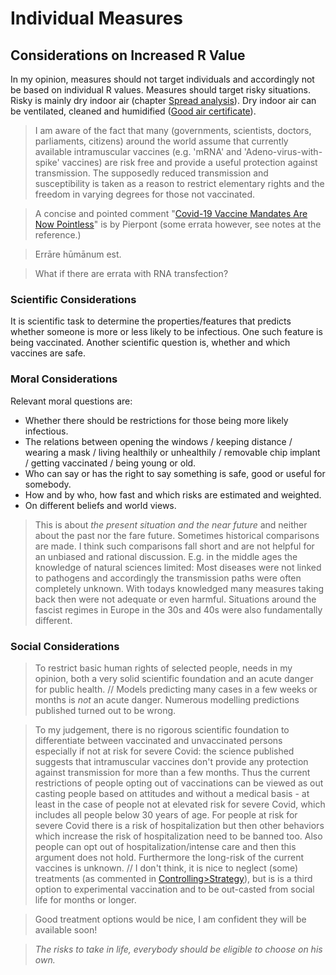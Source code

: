 # Individual Measures

## Considerations on Increased R Value
In my opinion, measures should  not target individuals and accordingly not be based on individual R values. Measures should target risky situations. Risky is mainly dry indoor air (chapter [Spread analysis](../5_epidemiological/spread_analyses.md)). Dry indoor air can be ventilated, cleaned and humidified ([Good air certificate](../7_social/good_air.md)).

> I am aware of the fact that many (governments, scientists, doctors, parliaments, citizens) around the world assume that currently available intramuscular vaccines (e.g. 'mRNA' and 'Adeno-virus-with-spike' vaccines) are risk free and provide a useful protection against transmission. The supposedly reduced transmission and susceptibility is taken as a reason to restrict elementary rights and the freedom in varying degrees for those not vaccinated.

> A concise and pointed comment "[Covid-19 Vaccine Mandates Are Now Pointless](../5_epidemiological/individual_susceptibility_and_transmission.md#pierpont)" is by Pierpont (some errata however, see notes at the reference.)

> Errāre hūmānum est. 

> What if there are errata with RNA transfection?


### Scientific Considerations
It is scientific task to determine the properties/features that predicts whether someone is more or less likely to be infectious. One such feature is being vaccinated. Another scientific question is, whether and which vaccines are safe. 


### Moral Considerations
Relevant moral questions are:
* Whether there should be restrictions for those being more likely infectious.
* The relations between opening the windows / keeping distance / wearing a mask / living healthily or unhealthily / removable chip implant / getting vaccinated / being young or old. 
* Who can say or has the right to say  something is safe, good or useful for somebody.
* How and by who, how fast and which risks are estimated and weighted.
* On different beliefs and world views.

> This is about *the present situation and the near future* and neither about the past nor the fare future. Sometimes historical comparisons are made. I think such comparisons fall short and are not helpful for an unbiased and rational discussion. E.g. in the middle ages the knowledge of natural sciences limited: Most diseases were not linked to pathogens and accordingly the transmission paths were often completely unknown. With todays knowledged many measures taking back then were not adequate or even harmful. Situations around the fascist regimes in Europe in the 30s and 40s were also fundamentally different.


### Social Considerations
> To restrict basic human rights of selected people, needs in my opinion, both a very solid scientific foundation and an acute danger for public health. // Models predicting many cases in a few weeks or months is *not* an acute danger. Numerous modelling predictions published turned out to be wrong.

> To my judgement, there is no rigorous scientific foundation to differentiate between vaccinated and unvaccinated persons especially if not at risk for severe Covid: the science published suggests that intramuscular vaccines don't provide any protection against transmission for more than a few months. Thus the current restrictions of people opting out of vaccinations can be viewed as out casting people based on attitudes and without a medical basis - at least in the case of people not at elevated risk for severe Covid, which includes all people below 30 years of age. For people at risk for severe Covid there is a risk of hospitalization but then other behaviors which increase the risk of hospitalization need to be banned too. Also people can opt out of hospitalization/intense care and then this argument does not hold. Furthermore the long-risk of the current vaccines is unknown. // I don't think, it is nice to neglect (some) treatments (as commented in [Controlling>Strategy](controlling.md#strategy)), but is is a third option to experimental vaccination and to be out-casted from social life for months or longer. 

> Good treatment options would be nice, I am confident they will be available soon!

> *The risks to take in life, everybody should be eligible to choose on his own.*
